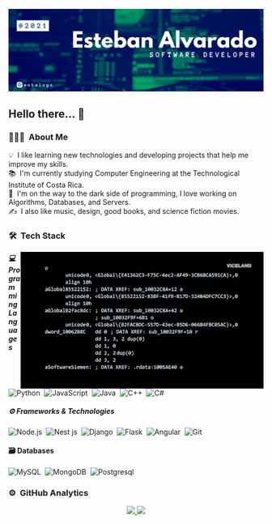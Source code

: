 ![Banner](https://github.com/estalvgs1999/estalvgs1999/blob/master/assets/banner.png)

## Hello there... 👋

### 👨🏻‍💻 &nbsp;About Me

💡 &nbsp;I like learning new technologies and developing projects that help me improve my skills.\
📚 &nbsp;I'm currently studying Computer Engineering at the Technological Institute of Costa Rica.\
🚀 &nbsp;I'm on the way to the dark side of programming, I love working on Algorithms, Databases, and Servers.\
✍️ &nbsp;I also like music, design, good books, and science fiction movies.

### 🛠 &nbsp;Tech Stack

<img src="https://github.com/estalvgs1999/estalvgs1999/blob/master/assets/system.gif" width="480" height="270" align=right>

##### 💻 Programming Languages
![Python](https://img.shields.io/badge/-Python-05122A?style=flat&logo=python&logoColor=white)&nbsp;
![JavaScript](https://img.shields.io/badge/-JavaScript-05122A?style=flat&logo=javascript&logoColor=white)&nbsp;
![Java](https://img.shields.io/badge/-Java-05122A?style=flat&logo=Java&logoColor=white)&nbsp;
![C++](https://img.shields.io/badge/-C++-05122A?style=flat&logo=C%2B%2B&logoColor=white)&nbsp;
![C#](https://img.shields.io/badge/c%23%20-05122A?&style=flat&logo=c-sharp&logoColor=white)&nbsp;

##### ⚙️ Frameworks & Technologies
![Node.js](https://img.shields.io/badge/-Node.js-05122A?style=flat&logo=node.js&logoColor=white)&nbsp;
![Nest js](https://img.shields.io/badge/nestjs%20-05122A?&style=flat&logo=nestjs&logoColor=white)&nbsp;
![Django](https://img.shields.io/badge/-Django-05122A?style=flat&logo=django&logoColor=white)&nbsp;
![Flask](https://img.shields.io/badge/-Flask-05122A?style=flat&logo=flask)&nbsp;
![Angular](https://img.shields.io/badge/angular%20-05122A?&style=flat&logo=angular&logoColor=white)&nbsp;
![Git](https://img.shields.io/badge/-Git-05122A?style=flat&logo=git&logoColor=white)&nbsp;

#### 🗃 Databases
![MySQL](https://img.shields.io/badge/mysql-05122A?&style=flat&logo=mysql&logoColor=white)&nbsp;
![MongoDB](https://img.shields.io/badge/MongoDB-05122A?&style=flat&logo=mongodb&logoColor=white)&nbsp;
![Postgresql](https://img.shields.io/badge/postgres-05122A?&style=flat&logo=postgresql&logoColor=white)&nbsp;

### ⚙️ &nbsp;GitHub Analytics

<p align="center">
<a href="https://github.com/estalvgs1999">
  <img height=185 src = "https://github-readme-stats.vercel.app/api?username=estalvgs1999&show_icons=true&theme=chartreuse-dark&line_height=27">
  <img height=185 src = "https://github-readme-stats.vercel.app/api/top-langs/?username=estalvgs1999&hide=scss,css,html&theme=chartreuse-dark&layout=compact">
</a>
</p>

<!--
**estalvgs1999/estalvgs1999** is a ✨ _special_ ✨ repository because its `README.md` (this file) appears on your GitHub profile.

Here are some ideas to get you started:

- 🔭 I’m currently working on ...
- 🌱 I’m currently learning ...
- 👯 I’m looking to collaborate on ...
- 🤔 I’m looking for help with ...
- 💬 Ask me about ...
- 📫 How to reach me: ...
- 😄 Pronouns: ...
- ⚡ Fun fact: ...
-->
